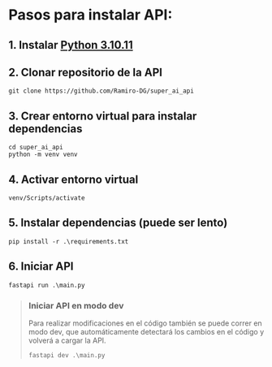 # Pasos para instalar API:
## 1. Instalar [Python 3.10.11](https://www.python.org/downloads/release/python-31011/)
## 2. Clonar repositorio de la API
```
git clone https://github.com/Ramiro-DG/super_ai_api
```
## 3. Crear entorno virtual para instalar dependencias
```
cd super_ai_api
python -m venv venv
```
## 4. Activar entorno virtual
```
venv/Scripts/activate
```
## 5. Instalar dependencias (puede ser lento)
```
pip install -r .\requirements.txt
```
## 6. Iniciar API
```
fastapi run .\main.py
```
> ### Iniciar API en modo dev
> Para realizar modificaciones en el código también se puede correr en modo dev, que automáticamente detectará los cambios en el código y volverá a cargar la API.
> ```
> fastapi dev .\main.py
> ```

